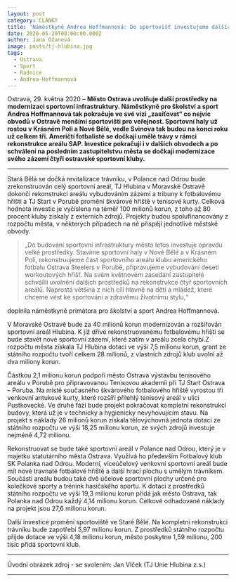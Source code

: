 ```yaml
---
layout: post
category: CLANKY
title: 'Náměstkyně Andrea Hoffmannová: Do sportovišť investujeme dalších téměř sto milionů'
date: 2020-05-29T08:00:00.000Z
author: Jana Ožanová
image: posts/tj-hlubina.jpg
tags:
  - Ostrava
  - Sport
  - Radnice
  - Andrea-Hoffmannová
---
```


Ostrava, 29. května 2020 – **Město Ostrava uvolňuje další prostředky na modernizaci sportovní infrastruktury. Náměstkyně pro školství a sport Andrea Hoffmannová tak pokračuje ve své vizi „zasíťovat“ co nejvíc obvodů v Ostravě menšími sportovišti pro veřejnost. Sportovní haly už rostou v Krásném Poli a Nové Bělé, vedle Svinova tak budou na konci roku už celkem tři. Američtí fotbalisté se dočkají umělé trávy v rámci rekonstrukce areálu SAP. Investice pokračují i v dalších obvodech a po schválení na posledním zastupitelstvu města se dočkají modernizace svého zázemí čtyři ostravské sportovní kluby.**

<hr />

Stará Bělá se dočká revitalizace trávníku, v Polance nad Odrou bude zrekonstruován celý sportovní areál, TJ Hlubina v Moravské Ostravě dokončí rekonstrukci areálu vybudováním zázemí a tribuny k fotbalovému hřišti a TJ Start v Porubě promění škvárové hřiště v tenisové kurty. Celková hodnota investic je vyčíslena na téměř 100 milionů korun, z toho až 80 procent kluby získaly z externích zdrojů. Projekty budou spolufinancovány z rozpočtu města, v některých případech na ně přispějí jednotlivé městské obvody.

> „Do budování sportovní infrastruktury město letos investuje opravdu velké prostředky. Stavíme sportovní haly v Nové Bělé a v Krásném Poli, rekonstruujeme část sportovního areálu klubu amerického fotbalu Ostrava Steelers v Porubě, připravujeme vybudování deseti workoutových hřišť. Na svém květnovém zasedání zastupitelé schválili uvolnění dalších prostředků na rekonstrukce čtyř sportovních areálů. Naprostá většina z nich cílí hlavně na děti a mládež, které chceme vést ke sportování a zdravému životnímu stylu,“

doplnila náměstkyně primátora pro školství a sport Andrea Hoffmannová.

V Moravské Ostravě bude za 40 milionů korun modernizován a rozšiřován sportovní areál Hlubina. K již dříve rekonstruovanému fotbalovému hřišti se bude stavět nové sportovní zázemí, které zatím v areálu zcela chybí.Z rozpočtu města získala TJ Hlubina dotaci ve výši 7,5 milionu korun, grant ze státního rozpočtu tvoří celkem 28 milionů, z vlastních zdrojů klub uvolní až dva miliony korun.

Částkou 2,1 milionu korun podpoří město Ostrava výstavbu tenisového areálu v Porubě pro připravovanou Tenisovou akademii při TJ Start Ostrava – Poruba. Na místě současného škvárového fotbalového hřiště vyrostou tři venkovní antukové kurty, které rozšíří přilehlý tenisový areál v ulici Pustkovecké. Ve druhé fázi bude projekt pokračovat kompletní rekonstrukcí budovy, která už je v technicky a hygienicky nevyhovujícím stavu. Na projekt s náklady 26 milionů korun získala tělovýchovná jednota dotaci ze státního rozpočtu ve výši 18,25 milionu korun, ze svých zdrojů investuje nejméně 4,72 milionu.

Rekonstruovat se bude také sportovní areál v Polance nad Odrou, který je v majetku statutárního města Ostrava. Využívá ho především Fotbalový klub SK Polanka nad Odrou. Moderní, víceúčelový venkovní sportovní areál bude mít nové travnaté fotbalové hřiště a další hrací plochu s umělým trávníkem. Součástí areálu budou také dvě účelové sportovní plochy určené pro kolečkové sporty a trénink hasičského sportu. K dotaci z prostředků státního rozpočtu ve výši 19,3 milionu korun přidá jak město Ostrava, tak Polanka nad Odrou každý 4,14 milionu korun. Celkové odhadované náklady na projekt jsou 27,6 milionu korun.

Další investice promění sportoviště ve Staré Bělé. Na kompletní rekonstrukci trávníku bude zapotřebí 5,97 milionu korun. Z prostředků státního rozpočtu přijde dotace ve výši 4,18 milionu korun, město poskytne 1,59 milionu, 200 tisíc přidá sportovní klub.

---

Úvodní obrázek zdroj - se svolením: Jan Vlček (TJ Unie Hlubina z.s.)

- - -
